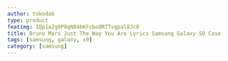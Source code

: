 ```yaml
---
author: tokodab
type: product
featimg: 1Qp1aZg9P0qN84bKFcboORTTvgpal8Jc0
title: Bruno Mars Just The Way You Are Lyrics Samsung Galaxy S9 Case
tags: [samsung, galaxy, s9]
category: [samsung]
---
```

